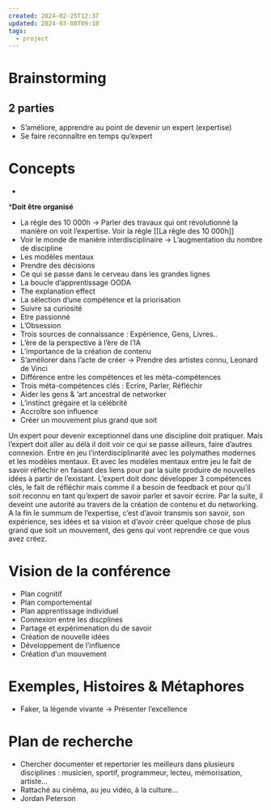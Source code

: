 ```yaml
---
created: 2024-02-25T12:37
updated: 2024-03-08T09:18
tags:
  - project
---
```

# Brainstorming

## 2 parties

- S’améliore, apprendre au point de devenir un expert (expertise)
- Se faire reconnaître en temps qu’expert

# Concepts
*
***Doit être organisé**

- La règle des 10 000h → Parler des travaux qui ont révolutionné la manière on voit l’expertise. Voir la règle [[La règle des 10 000h]]
- Voir le monde de manière interdisciplinaire → L’augmentation du nombre de discipline
- Les modèles mentaux
- Prendre des décisions
- Ce qui se passe dans le cerveau dans les grandes lignes
- La boucle d’apprentissage OODA
- The explanation effect
- La sélection d’une compétence et la priorisation
- Suivre sa curiosité
- Etre passionné 
- L’Obsession
- Trois sources de connaissance : Expérience, Gens, Livres..
- L’ère de la perspective à l’ère de l’IA
- L’importance de la création de contenu
- S’améliorer dans l’acte de créer → Prendre des artistes connu, Leonard de Vinci
- Différence entre les compétences et les méta-compétences
- Trois méta-compétences clés : Ecrire, Parler, Réfléchir
- Aider les gens & ’art ancestral de networker
- L’instinct grégaire et la célébrité
- Accroître son influence
- Créer un mouvement plus grand que soit

Un expert pour devenir exceptionnel dans une discipline doit pratiquer. Mais l’expert doit aller au délà il doit voir ce qui se passe ailleurs, faire d’autres connexion. Entre en jeu l’interdisciplinarité avec les polymathes modernes et les modèles mentaux. Et avec les modèles mentaux entre jeu le fait de savoir réfléchir en faisant des liens pour par la suite produire de nouvelles idées à partir de l’existant. L’expert doit donc développer 3 compétences clés, le fait de réfléchir mais comme il a besoin de feedback et pour qu’il soit reconnu en tant qu’expert de savoir parler et savoir écrire. Par la suite, il deveint une autorité au travers de la création de contenu et du networking. A la fin le summum de l’expertise, c’est d’avoir transmis son savoir, son expérience, ses idées et sa vision et d’avoir créer quelque chose de plus grand que soit un mouvement, des gens qui vont reprendre ce que vous avez créez.

# Vision de la conférence

- Plan cognitif
- Plan comportemental
- Plan apprentissage individuel
- Connexion entre les discplines
- Partage et expérimenation du de savoir
- Création de nouvelle idées
- Développement de l’influence
- Création d’un mouvement

# Exemples, Histoires & Métaphores

- Faker, la légende vivante → Présenter l’excellence

# Plan de recherche

- Chercher documenter et repertorier les meilleurs dans plusieurs disciplines : musicien, sportif, programmeur, lecteu, mémorisation, artiste…
- Rattaché au cinéma, au jeu vidéo, à la culture…
- Jordan Peterson